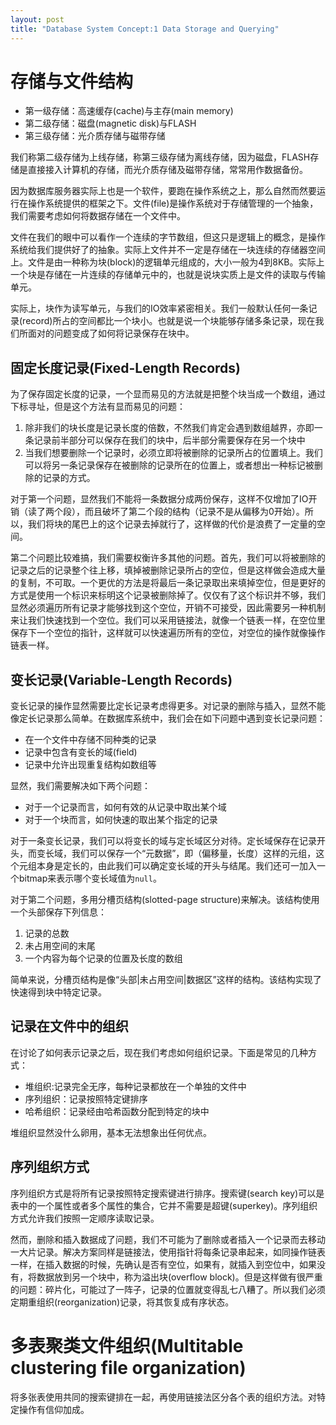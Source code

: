 ```yaml
---
layout: post
title: "Database System Concept:1 Data Storage and Querying"
---
```


# 存储与文件结构
*   第一级存储：高速缓存(cache)与主存(main memory)
*   第二级存储：磁盘(magnetic disk)与FLASH
*   第三级存储：光介质存储与磁带存储

我们称第二级存储为上线存储，称第三级存储为离线存储，因为磁盘，FLASH存储是直接接入计算机的存储，而光介质存储及磁带存储，常常用作数据备份。

因为数据库服务器实际上也是一个软件，要跑在操作系统之上，那么自然而然要运行在操作系统提供的框架之下。文件(file)是操作系统对于存储管理的一个抽象，我们需要考虑如何将数据存储在一个文件中。

文件在我们的眼中可以看作一个连续的字节数组，但这只是逻辑上的概念，是操作系统给我们提供好了的抽象。实际上文件并不一定是存储在一块连续的存储器空间上。文件是由一种称为块(block)的逻辑单元组成的，大小一般为4到8KB。实际上一个块是存储在一片连续的存储单元中的，也就是说块实质上是文件的读取与传输单元。

实际上，块作为读写单元，与我们的IO效率紧密相关。我们一般默认任何一条记录(record)所占的空间都比一个块小。也就是说一个块能够存储多条记录，现在我们所面对的问题变成了如何将记录保存在块中。

## 固定长度记录(Fixed-Length Records)
为了保存固定长度的记录，一个显而易见的方法就是把整个块当成一个数组，通过下标寻址，但是这个方法有显而易见的问题：

1.  除非我们的块长度是记录长度的倍数，不然我们肯定会遇到数组越界，亦即一条记录前半部分可以保存在我们的块中，后半部分需要保存在另一个块中
2.  当我们想要删除一个记录时，必须立即将被删除的记录所占的位置填上。我们可以将另一条记录保存在被删除的记录所在的位置上，或者想出一种标记被删除的记录的方式。

对于第一个问题，显然我们不能将一条数据分成两份保存，这样不仅增加了IO开销（读了两个段），而且破坏了第二个段的结构（记录不是从偏移为0开始）。所以，我们将块的尾巴上的这个记录去掉就行了，这样做的代价是浪费了一定量的空间。

第二个问题比较难搞，我们需要权衡许多其他的问题。首先，我们可以将被删除的记录之后的记录整个往上移，填掉被删除记录所占的空位，但是这样做会造成大量的复制，不可取。一个更优的方法是将最后一条记录取出来填掉空位，但是更好的方式是使用一个标识来标明这个记录被删除掉了。仅仅有了这个标识并不够，我们显然必须遍历所有记录才能够找到这个空位，开销不可接受，因此需要另一种机制来让我们快速找到一个空位。我们可以采用链接法，就像一个链表一样，在空位里保存下一个空位的指针，这样就可以快速遍历所有的空位，对空位的操作就像操作链表一样。

## 变长记录(Variable-Length Records)
变长记录的操作显然需要比定长记录考虑得更多。对记录的删除与插入，显然不能像定长记录那么简单。在数据库系统中，我们会在如下问题中遇到变长记录问题：

*   在一个文件中存储不同种类的记录
*   记录中包含有变长的域(field)
*   记录中允许出现重复结构如数组等

显然，我们需要解决如下两个问题：

*   对于一个记录而言，如何有效的从记录中取出某个域
*   对于一个块而言，如何快速的取出某个指定的记录

对于一条变长记录，我们可以将变长的域与定长域区分对待。定长域保存在记录开头，而变长域，我们可以保存一个“元数据”，即（偏移量，长度）这样的元组，这个元组本身是定长的，由此我们可以确定变长域的开头与结尾。我们还可一加入一个bitmap来表示哪个变长域值为`null`。

对于第二个问题，多用分槽页结构(slotted-page structure)来解决。该结构使用一个头部保存下列信息：

1.  记录的总数
2.  未占用空间的末尾
3.  一个内容为每个记录的位置及长度的数组

简单来说，分槽页结构是像“头部|未占用空间|数据区”这样的结构。该结构实现了快速得到块中特定记录。

## 记录在文件中的组织
在讨论了如何表示记录之后，现在我们考虑如何组织记录。下面是常见的几种方式：

*   堆组织:记录完全无序，每种记录都放在一个单独的文件中
*   序列组织：记录按照特定键排序
*   哈希组织：记录经由哈希函数分配到特定的块中

堆组织显然没什么卵用，基本无法想象出任何优点。

## 序列组织方式
序列组织方式是将所有记录按照特定搜索键进行排序。搜索键(search key)可以是表中的一个属性或者多个属性的集合，它并不需要是超键(superkey)。序列组织方式允许我们按照一定顺序读取记录。

然而，删除和插入数据成了问题，我们不可能为了删除或者插入一个记录而去移动一大片记录。解决方案同样是链接法，使用指针将每条记录串起来，如同操作链表一样，在插入数据的时候，先确认是否有空位，如果有，就插入到空位中，如果没有，将数据放到另一个块中，称为溢出块(overflow block)。但是这样做有很严重的问题：碎片化，可能过了一阵子，记录的位置就变得乱七八糟了。所以我们必须定期重组织(reorganization)记录，将其恢复成有序状态。

# 多表聚类文件组织(Multitable clustering file organization)
将多张表使用共同的搜索键排在一起，再使用链接法区分各个表的组织方法。对特定操作有信仰加成。


